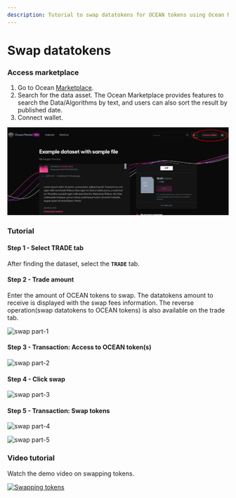 ```yaml
---
description: Tutorial to swap datatokens for OCEAN tokens using Ocean Market
---
```


# Swap datatokens

### Access marketplace

1. Go to Ocean [Marketplace](https://v4.market.oceanprotocol.com/).
2. Search for the data asset. The Ocean Marketplace provides features to search the Data/Algorithms by text, and users can also sort the result by published date.
3. Connect wallet.

![connect wallet](../.gitbook/assets/consume-connect-wallet.png)

### Tutorial

#### Step 1 - Select TRADE tab

After finding the dataset, select the **`TRADE`** tab.

#### Step 2 - Trade amount

Enter the amount of OCEAN tokens to swap. The datatokens amount to receive is displayed with the swap fees information. The reverse operation(swap datatokens to OCEAN tokens) is also available on the trade tab.

![swap part-1](../.gitbook/assets/Swap-1.png)

#### Step 3 - Transaction: Access to OCEAN token(s)

![swap part-2](../.gitbook/assets/Swap-2.png)

#### Step 4 - Click swap

![swap part-3](../.gitbook/assets/Swap-3.png)

#### Step 5 - Transaction: Swap tokens

![swap part-4](../.gitbook/assets/Swap-4.png)

![swap part-5](../.gitbook/assets/Swap-5.png)

### Video tutorial

Watch the demo video on swapping tokens.

[![Swapping tokens](https://img.youtube.com/vi/7UTegQR4Zng/0.jpg)](https://www.youtube.com/watch?v=7UTegQR4Zng
 "swapping tokens")
